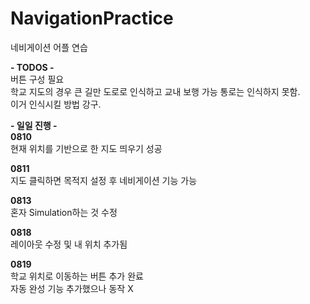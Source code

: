 # NavigationPractice
네비게이션 어플 연습

**- TODOS -**    
버튼 구성 필요  
학교 지도의 경우 큰 길만 도로로 인식하고 교내 보행 가능 통로는 인식하지 못함.  
이거 인식시킬 방법 강구.

**- 일일 진행 -**  
**0810**  
현재 위치를 기반으로 한 지도 띄우기 성공

**0811**  
지도 클릭하면 목적지 설정 후 네비게이션 기능 가능

**0813**  
혼자 Simulation하는 것 수정

**0818**  
레이아웃 수정 및 내 위치 추가됨

**0819**  
학교 위치로 이동하는 버튼 추가 완료  
자동 완성 기능 추가했으나 동작 X 
